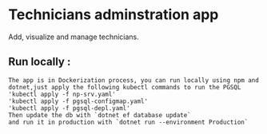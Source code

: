 # Technicians adminstration app
Add, visualize and manage technicians.

## Run locally :
    The app is in Dockerization process, you can run locally using npm and dotnet,just apply the following kubectl commands to run the PGSQL
    'kubectl apply -f np-srv.yaml'
    'kubectl apply -f pgsql-configmap.yaml'
    'kubectl apply -f pgsql-depl.yaml'
    Then update the db with `dotnet ef database update`
    and run it in production with `dotnet run --environment Production`
